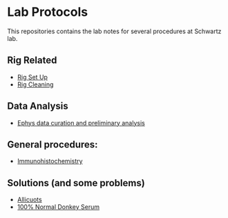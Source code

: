﻿# Lab Protocols
 This repositories contains the lab notes for several procedures at Schwartz lab. 

## Rig Related
- [Rig Set Up](Protocols/Rig_Set_up.md)
- [Rig Cleaning](Protocols/Rig_Clean_Up.md)
## Data Analysis
- [Ephys data curation and preliminary analysis](Protocols/Ephys_Data.md)
## General procedures:
- [Immunohistochemistry](Protocols/IHC.md)

## Solutions (and some problems)
- [Allicuots](Protocols/Yoda1_allicuotes.md)
- [100% Normal Donkey Serum](Protocols/NDS.md)